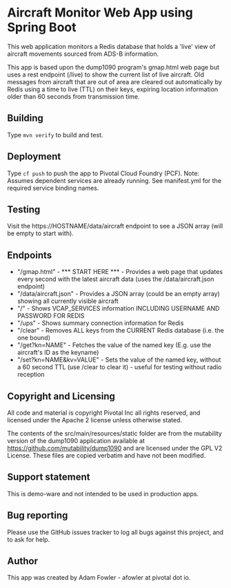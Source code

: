 # Aircraft Monitor Web App using Spring Boot

This web application monitors a Redis database that holds a 'live' view of aircraft movements sourced from ADS-B information.

This app is based upon the dump1090 program's gmap.html web page but uses a rest endpoint (/live) to show the current
list of live aircraft. Old messages from aircraft that are out of area are cleared out automatically by Redis using
a time to live (TTL) on their keys, expiring location information older than 60 seconds from transmission time.

## Building

Type `mvn verify` to build and test.

## Deployment

Type `cf push` to push the app to Pivotal Cloud Foundry (PCF). Note: Assumes dependent services are already running. See manifest.yml
for the required service binding names.

## Testing

Visit the https://HOSTNAME/data/aircraft endpoint to see a JSON array (will be empty to start with).

## Endpoints

- "/gmap.html" - *** START HERE *** - Provides a web page that updates every second with the latest aircraft data (uses the /data/aircraft.json endpoint)
- "/data/aircraft.json" - Provides a JSON array (could be an empty array) showing all currently visible aircraft
- "/" - Shows VCAP_SERVICES information INCLUDING USERNAME AND PASSWORD FOR REDIS
- "/ups" - Shows summary connection information for Redis
- "/clear" - Removes ALL keys from the CURRENT Redis database (i.e. the one bound)
- "/get?kn=NAME" - Fetches the value of the named key (E.g. use the aircraft's ID as the keyname)
- "/set?kn=NAME&kv=VALUE" - Sets the value of the named key, without a 60 second TTL (use /clear to clear it) - useful for testing without radio reception

## Copyright and Licensing

All code and material is copyright Pivotal Inc all rights reserved, and licensed under the Apache 2 license unless
otherwise stated.

The contents of the src/main/resources/static folder are from the mutability version of the dump1090 application available at https://github.com/mutability/dump1090 and are licensed under the GPL V2 License. These files are copied verbatim and have not been modified.

## Support statement

This is demo-ware and not intended to be used in production apps.

## Bug reporting

Please use the GitHub issues tracker to log all bugs against this project, and to ask for help.

## Author

This app was created by Adam Fowler - afowler at pivotal dot io.
